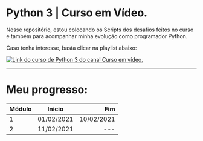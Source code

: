 # Python 3 | Curso em Vídeo.


Nesse repositório, estou colocando os Scripts dos desafios feitos no curso e também para acompanhar minha evolução como programador Python.


Caso tenha interesse, basta clicar na playlist abaixo:


[![Link do curso de Python 3 do canal Curso em vídeo.](https://uploaddeimagens.com.br/images/003/070/020/original/curso-python3.jpg?1612480200)](http://www.youtube.com/watch?v=S9uPNppGsGo "Curso de Python 3 | Curso em vídeo.")


---


# Meu progresso:


|      Módulo      |      Inicio      |      Fim     |
|----------|:-------------:|------:|
| 1 |  01/02/2021 | 10/02/2021|
| 2 |  11/02/2021 | --- |
